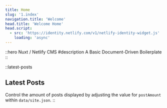 ```yaml
---
title: Home
slug: '1.index'
navigation.title: 'Welcome'
head.title: 'Welcome Home'
head.script:
  - src: 'https://identity.netlify.com/v1/netlify-identity-widget.js'
    loading: 'async'
---
```

::hero
Nuxt / Netlify CMS
#description
A Basic Document-Driven Boilerplate
::

::latest-posts
## Latest Posts
Control the amount of posts displayed by adjusting the value for `postAmount` within `data/site.json`.
::